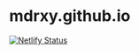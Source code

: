 # mdrxy.github.io
 
[![Netlify Status](https://api.netlify.com/api/v1/badges/62e959bd-77bb-45fa-9408-72277fae5f25/deploy-status)](https://app.netlify.com/sites/mdrxy/deploys)

